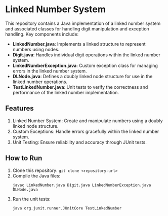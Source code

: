 # Linked Number System

This repository contains a Java implementation of a linked number system and associated classes for handling digit manipulation and exception handling. Key components include:

- **LinkedNumber.java**: Implements a linked structure to represent numbers using nodes.
- **Digit.java**: Handles individual digit operations within the linked number system.
- **LinkedNumberException.java**: Custom exception class for managing errors in the linked number system.
- **DLNode.java**: Defines a doubly linked node structure for use in the linked number operations.
- **TestLinkedNumber.java**: Unit tests to verify the correctness and performance of the linked number implementation.

## Features
1. Linked Number System: Create and manipulate numbers using a doubly linked node structure.
2. Custom Exceptions: Handle errors gracefully within the linked number system.
3. Unit Testing: Ensure reliability and accuracy through JUnit tests.

## How to Run
1. Clone this repository: `git clone <repository-url>`
2. Compile the Java files:
   ```
   javac LinkedNumber.java Digit.java LinkedNumberException.java DLNode.java
   ```
3. Run the unit tests:
   ```
   java org.junit.runner.JUnitCore TestLinkedNumber
   ```
